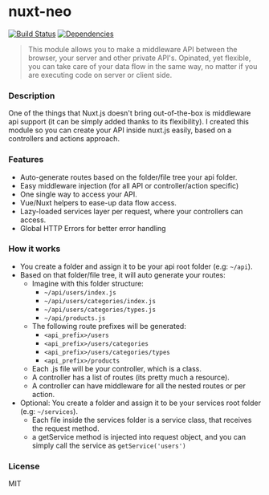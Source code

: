 # nuxt-neo
[![Build Status](https://travis-ci.org/ezypeeze/nuxt-neo.svg?branch=master)](https://travis-ci.org/ezypeeze/nuxt-neo)
[![Dependencies](https://david-dm.org/ezypeeze/nuxt-neo.svg)](https://david-dm.org/ezypeeze/nuxt-neo.svg)

> This module allows you to make a middleware API between the browser, your server and other private API's. Opinated, yet flexible, you can take care of your data flow in the same way, no matter if you are executing code on server or client side.

### Description ###
One of the things that Nuxt.js doesn't bring out-of-the-box is middleware api support
(it can be simply added thanks to its flexibility).
I created this module so you can create your API inside nuxt.js easily, based on a controllers and actions approach.

### Features ###
- Auto-generate routes based on the folder/file tree your api folder.
- Easy middleware injection (for all API or controller/action specific)
- One single way to access your API.
- Vue/Nuxt helpers to ease-up data flow access.
- Lazy-loaded services layer per request, where your controllers can access.
- Global HTTP Errors for better error handling

### How it works ###
- You create a folder and assign it to be your api root folder (e.g: ```~/api```).
- Based on that folder/file tree, it will auto generate your routes:
    - Imagine with this folder structure:
        - ```~/api/users/index.js ```
        - ```~/api/users/categories/index.js ```
        - ```~/api/users/categories/types.js ```
        - ```~/api/products.js ```
    - The following route prefixes will be generated:
        - ```<api_prefix>/users ```
        - ```<api_prefix>/users/categories ```
        - ```<api_prefix>/users/categories/types ```
        - ```<api_prefix>/products ```
    - Each .js file will be your controller, which is a class.
    - A controller has a list of routes (its pretty much a resource).
    - A controller can have middleware for all the nested routes or per action.
- Optional: You create a folder and assign it to be your services root folder (e.g: ```~/services```).
    - Each file inside the services folder is a service class, that receives the request method.
    - a getService method is injected into request object, and you can simply call
     the service as ```getService('users')```
### License ###
MIT
